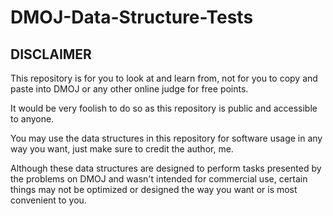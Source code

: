 # DMOJ-Data-Structure-Tests
## DISCLAIMER
This repository is for you to look at and learn from, not for you to copy and paste into DMOJ or any other online judge for free points.

It would be very foolish to do so as this repository is public and accessible to anyone.

You may use the data structures in this repository for software usage in any way you want, just make sure to credit the author, me.

Although these data structures are designed to perform tasks presented by the problems on DMOJ and wasn't intended for commercial use, certain things may not be optimized or designed the way you want or is most convenient to you.
